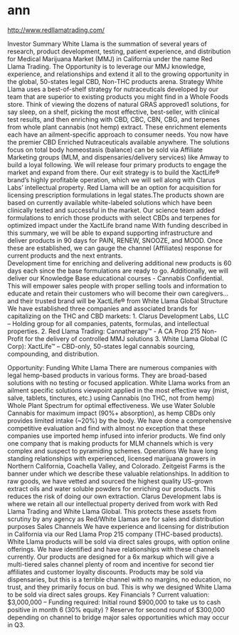 # ann
http://www.redllamatrading.com/

Investor Summary White Llama is the summation of several years of research, product development, testing, patient experience, and distribution for Medical Marijuana Market (MMJ) in California under the name Red Llama Trading. The Opportunity is to leverage our MMJ knowledge, experience, and relationships and extend it all to the growing opportunity in the global, 50-states legal CBD, Non-THC products arena.  Strategy White Llama uses a best-of-shelf strategy for nutraceuticals developed by our team that are superior to existing products you might find in a Whole Foods store. Think of viewing the dozens of natural GRAS approved1 solutions, for say sleep, on a shelf, picking the most effective, best-seller, with clinical test results, and then enriching with CBD, CBC, CBN, CBG, and terpenes from whole plant cannabis (not hemp) extract. These enrichment elements each have an ailment-specific approach to consumer needs. You now have the premier CBD Enriched Nutraceuticals available anywhere. The solutions focus on total body homeostasis (balance) can be sold via Affiliate Marketing groups (MLM, and dispensaries/delivery services) like Amway to build a loyal following. We will release four primary products to engage the market and expand from there. Our exit strategy is to build the XactLife® brand’s highly profitable operation, which we will sell along with Clarus Labs’ intellectual property. Red Llama will be an option for acquisition for licensing prescription formulations in legal states.The products shown are based on currently available white-labeled solutions which have been clinically tested and successful in the market. Our science team added formulations to enrich those products with select CBDs and terpenes for optimized impact under the XactLife brand name With funding described in this summary, we will be able to expand supporting infrastructure and deliver products in 90 days for PAIN, RENEW, SNOOZE, and MOOD. Once these are established, we can gauge the channel (Affiliates) response for current products and the next entrants.  
Development time for enriching and delivering additional new products is 60 days each since the base formulations are ready to go. Additionally, we will deliver our Knowledge Base educational courses - Cannabis Confidential. This will empower sales people with proper selling tools and information to educate and retain their customers who will become their own caregivers… and their trusted brand will be XactLife® from White Llama Global Structure We have established three companies and associated brands for capitalizing on the THC and CBD markets: 1. Clarus Development Labs, LLC – Holding group for all companies, patents, formulas, and intellectual properties. 2. Red Llama Trading: Cannatherapy™ - A CA Prop 215 Non-Profit for the delivery of controlled MMJ solutions 3. White Llama Global (C Corp): XactLife™ – CBD-only, 50-states legal cannabis sourcing, compounding, and distribution.   

Opportunity: 
Funding White Llama There are numerous companies with legal hemp-based products in various forms. They are broad-based solutions with no testing or focused application. White Llama works from an ailment specific solutions viewpoint applied in the most effective way (mist, salve, tablets, tinctures, etc.) using Cannabis (no THC, not from hemp) Whole Plant Spectrum for optimal effectiveness. We use Water Soluble Cannabis for maximum impact (90%+ absorption), as hemp CBDs only provides limited intake (~20%) by the body. We have done a comprehensive competitive evaluation and find with almost no exception that these companies use imported hemp infused into inferior products. We find only one company that is making products for MLM channels which is very complex and suspect to pyramiding schemes. Operations  We have long standing relationships with experienced, licensed marijuana growers in Northern California, Coachella Valley, and Colorado. Zeitgeist Farms is the banner under which we describe these valuable relationships. In addition to raw goods, we have vetted and sourced the highest quality US-grown extract oils and water soluble powders for enriching our products. This reduces the risk of doing our own extraction.  Clarus Development labs is where we retain all our intellectual property derived from work with Red Llama Trading and White Llama Global. This protects these assets from scrutiny by any agency as Red/White Llamas are for sales and distribution purposes Sales Channels We have experience and licensing for distribution in California via our Red Llama Prop 215 company (THC-based products). White Llama products will be sold via direct sales groups, with option online offerings. We have identified and have relationships with these channels currently. Our products are designed for a 6x markup which will give a multi-tiered sales channel plenty of room and incentive for second tier affiliates and customer loyalty discounts. Products may be sold via dispensaries, but this is a terrible channel with no margins, no education, no trust, and they primarily focus on bud. This is why we designed White Llama to be sold via direct sales groups. Key Financials ? Current valuation: $3,000,000 – Funding required: Initial round $900,000 to take us to cash positive in month 6 (30% equity) ? Reserve for second round of $300,000 depending on channel to bridge major sales opportunities which may occur in Q3.  
